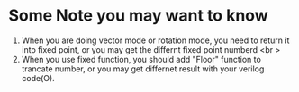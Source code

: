 # Some Note you may want to know
1. When you are doing vector mode or rotation mode, you need to return it into fixed point, or you may get the differnt fixed point numberd
<br \>
2. When you use fixed function, you should add "Floor" function to trancate number, or you may get differnet result with your verilog code(O).

